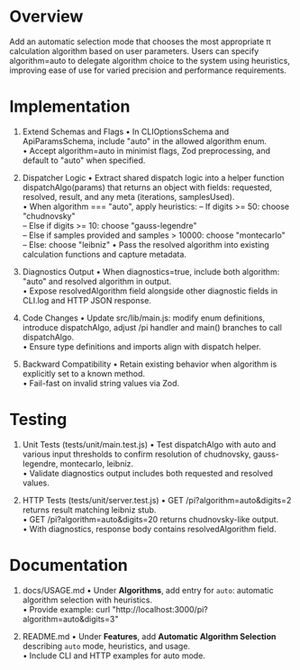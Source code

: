 # Overview

Add an automatic selection mode that chooses the most appropriate π calculation algorithm based on user parameters. Users can specify algorithm=auto to delegate algorithm choice to the system using heuristics, improving ease of use for varied precision and performance requirements.

# Implementation

1. Extend Schemas and Flags
   • In CLIOptionsSchema and ApiParamsSchema, include "auto" in the allowed algorithm enum.  
   • Accept algorithm=auto in minimist flags, Zod preprocessing, and default to "auto" when specified.

2. Dispatcher Logic
   • Extract shared dispatch logic into a helper function dispatchAlgo(params) that returns an object with fields: requested, resolved, result, and any meta (iterations, samplesUsed).  
   • When algorithm === "auto", apply heuristics:
     – If digits >= 50: choose "chudnovsky"  
     – Else if digits >= 10: choose "gauss-legendre"  
     – Else if samples provided and samples > 10000: choose "montecarlo"  
     – Else: choose "leibniz"
   • Pass the resolved algorithm into existing calculation functions and capture metadata.

3. Diagnostics Output
   • When diagnostics=true, include both algorithm: "auto" and resolved algorithm in output.  
   • Expose resolvedAlgorithm field alongside other diagnostic fields in CLI.log and HTTP JSON response.

4. Code Changes
   • Update src/lib/main.js: modify enum definitions, introduce dispatchAlgo, adjust /pi handler and main() branches to call dispatchAlgo.  
   • Ensure type definitions and imports align with dispatch helper.

5. Backward Compatibility
   • Retain existing behavior when algorithm is explicitly set to a known method.  
   • Fail-fast on invalid string values via Zod.

# Testing

1. Unit Tests (tests/unit/main.test.js)
   • Test dispatchAlgo with auto and various input thresholds to confirm resolution of chudnovsky, gauss-legendre, montecarlo, leibniz.  
   • Validate diagnostics output includes both requested and resolved values.

2. HTTP Tests (tests/unit/server.test.js)
   • GET /pi?algorithm=auto&digits=2 returns result matching leibniz stub.  
   • GET /pi?algorithm=auto&digits=20 returns chudnovsky-like output.  
   • With diagnostics, response body contains resolvedAlgorithm field.

# Documentation

1. docs/USAGE.md
   • Under **Algorithms**, add entry for `auto`: automatic algorithm selection with heuristics.  
   • Provide example: curl "http://localhost:3000/pi?algorithm=auto&digits=3"

2. README.md
   • Under **Features**, add **Automatic Algorithm Selection** describing `auto` mode, heuristics, and usage.  
   • Include CLI and HTTP examples for auto mode.